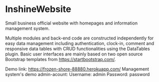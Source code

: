 # InshineWebsite
Small business official website with homepages and information management system. 

Multiple modules and back-end code are constructed independently for easy data management including authentication, clock-in, comment and responsive data tables with CRUD functionalities using the DataTables plugin. Basic user interfaces are mainly based on two open source Bootstrap templates from https://startbootstrap.com/.

Demo link: https://frozen-shore-88880.herokuapp.com/
Management system's demo admin-acount:
Username: admin
Password: password
